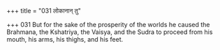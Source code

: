 +++
title = "031 लोकानान् तु"

+++
031	But for the sake of the prosperity of the worlds he caused the Brahmana, the Kshatriya, the Vaisya, and the Sudra to proceed from his mouth, his arms, his thighs, and his feet.